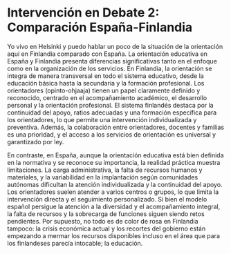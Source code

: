 # Intervención en Debate 2: Comparación España-Finlandia

Yo vivo en Helsinki y puedo hablar un poco de la situación de la orientación aquí en Finlandia comparado con España.
La orientación educativa en España y Finlandia presenta diferencias significativas tanto en el enfoque como en la organización de los servicios.
En Finlandia, la orientación se integra de manera transversal en todo el sistema educativo, desde la educación básica hasta la secundaria y la formación profesional. Los orientadores (opinto-ohjaaja) tienen un papel claramente definido y reconocido, centrado en el acompañamiento académico, el desarrollo personal y la orientación profesional. El sistema finlandés destaca por la continuidad del apoyo, ratios adecuadas y una formación específica para los orientadores, lo que permite una intervención individualizada y preventiva. Además, la colaboración entre orientadores, docentes y familias es una prioridad, y el acceso a los servicios de orientación es universal y garantizado por ley.

En contraste, en España, aunque la orientación educativa está bien definida en la normativa y se reconoce su importancia, la realidad práctica muestra limitaciones. La carga administrativa, la falta de recursos humanos y materiales, y la variabilidad en la implantación según comunidades autónomas dificultan la atención individualizada y la continuidad del apoyo. Los orientadores suelen atender a varios centros o grupos, lo que limita la intervención directa y el seguimiento personalizado. Si bien el modelo español persigue la atención a la diversidad y el acompañamiento integral, la falta de recursos y la sobrecarga de funciones siguen siendo retos pendientes.
Por supuesto, no todo es de color de rosa en Finlandia tampoco: la crisis económica actual y los recortes del gobierno están empezando a mermar los recursos disponibles incluso en el área que para los finlandeses parecía intocable; la educación.